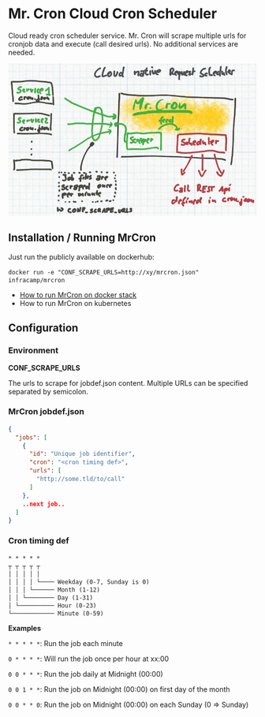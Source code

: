 # Mr. Cron Cloud Cron Scheduler

Cloud ready cron scheduler service. Mr. Cron will scrape multiple urls for cronjob data and
execute (call desired urls). No additional services are needed.

![MrCron Command flow](docs/mrcron-1.png)

## Installation / Running MrCron

Just run the publicly available on dockerhub:

```
docker run -e "CONF_SCRAPE_URLS=http://xy/mrcron.json" infracamp/mrcron
```

- [How to run MrCron on docker stack](docs/docker-stack-mrcron.yml)
- How to run MrCron on kubernetes


## Configuration

### Environment

**CONF_SCRAPE_URLS**

The urls to scrape for jobdef.json content. Multiple URLs can be specified
separated by semicolon.

### MrCron jobdef.json

```json
{
  "jobs": [
    {
      "id": "Unique job identifier",
      "cron": "<cron timing def>",
      "urls": [
        "http://some.tld/to/call"  
      ]   
    },
    ..next job..
  ]
}
```

### Cron timing def

```
* * * * *
┬ ┬ ┬ ┬ ┬
│ │ │ │ │
│ │ │ │ └──── Weekday (0-7, Sunday is 0)
│ │ │ └────── Month (1-12)
│ │ └──────── Day (1-31)
│ └────────── Hour (0-23)
└──────────── Minute (0-59)
```

**Examples**

```* * * * *```: Run the job each minute

```0 * * * *```: Will run the job once per hour at xx:00

```0 0 * * *```: Run the job daily at Midnight (00:00)

```0 0 1 * *```: Run the job on Midnight (00:00) on first day of the month

```0 0 * * 0```: Run the job on Midnight (00:00) on each Sunday (0 => Sunday)
